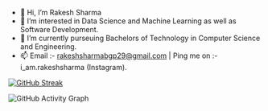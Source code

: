 - 👋 Hi, I’m Rakesh Sharma
- 👀 I’m interested in Data Science and Machine Learning as well as Software Development.
- 🌱 I’m currently purseuing Bachelors of Technology in Computer Science and Engineering.
- 📫 Email :- rakeshsharmabgp29@gmail.com | Ping me on :- i_am.rakeshsharma (Instagram).

[![GitHub Streak](https://github-readme-streak-stats.herokuapp.com?user=CoderRakeshSharma&theme=buefy-dark)](https://git.io/streak-stats)

![GitHub Activity Graph](https://activity-graph.herokuapp.com/graph?username=CoderRakeshSharma&theme=react-dark)
